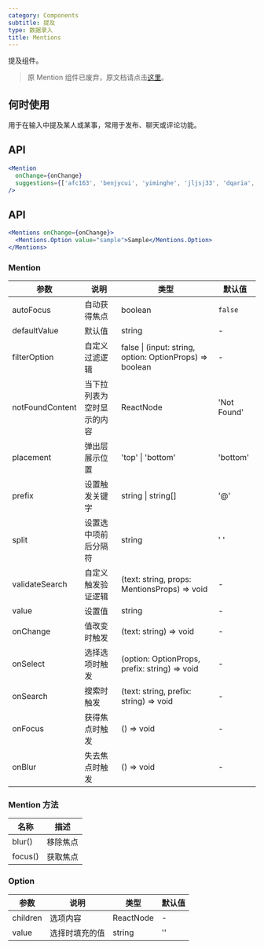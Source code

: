 ```yaml
---
category: Components
subtitle: 提及
type: 数据录入
title: Mentions
---
```


提及组件。

> 原 Mention 组件已废弃，原文档请点击[这里](/components/mention)。

## 何时使用

用于在输入中提及某人或某事，常用于发布、聊天或评论功能。

## API

```jsx
<Mention
  onChange={onChange}
  suggestions={['afc163', 'benjycui', 'yiminghe', 'jljsj33', 'dqaria', 'RaoHai']}
/>
```

## API

```jsx
<Mentions onChange={onChange}>
  <Mentions.Option value="sample">Sample</Mentions.Option>
</Mentions>
```

### Mention

| 参数 | 说明 | 类型 | 默认值 |
| --- | --- | --- | --- |
| autoFocus | 自动获得焦点 | boolean | `false` |
| defaultValue | 默认值 | string | - |
| filterOption | 自定义过滤逻辑 | false \| (input: string, option: OptionProps) => boolean | - |
| notFoundContent | 当下拉列表为空时显示的内容 | ReactNode | 'Not Found' |
| placement | 弹出层展示位置 | 'top' \| 'bottom' | 'bottom' |
| prefix | 设置触发关键字 | string \| string[] | '@' |
| split | 设置选中项前后分隔符 | string | ' ' |
| validateSearch | 自定义触发验证逻辑 | (text: string, props: MentionsProps) => void | - |
| value | 设置值 | string | - |
| onChange | 值改变时触发 | (text: string) => void | - |
| onSelect | 选择选项时触发 | (option: OptionProps, prefix: string) => void | - |
| onSearch | 搜索时触发 | (text: string, prefix: string) => void | - |
| onFocus | 获得焦点时触发 | () => void | - |
| onBlur | 失去焦点时触发 | () => void | - |

### Mention 方法

| 名称    | 描述     |
| ------- | -------- |
| blur()  | 移除焦点 |
| focus() | 获取焦点 |

### Option

| 参数     | 说明           | 类型      | 默认值 |
| -------- | -------------- | --------- | ------ |
| children | 选项内容       | ReactNode | -      |
| value    | 选择时填充的值 | string    | ''     |
